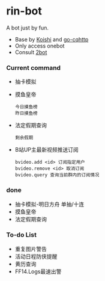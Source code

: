# rin-bot

A bot just by fun.

+ Base by [Koishi](https://koishi.chat/) and [go-cqhttp](https://github.com/Mrs4s/go-cqhttp)
+ Only access onebot
+ Consult [2bot](https://github.com/idlist/2bot-v4)


### Current command
+ 抽卡模拟

+ 摸鱼皇帝
    ```
    今日摸鱼榜
    昨日摸鱼榜
    ```

+ 法定假期查询
    ```
    剩余假期
    ```

+ B站UP主最新视频推送订阅
    ```
    bvideo.add <id> 订阅指定用户
    bvideo.remove <id> 取消订阅
    bvideo.query 查询当前群内的订阅情况
    ```


### done
+ 抽卡模拟-明日方舟 单抽/十连
+ 摸鱼皇帝
+ 法定假期查询

### To-do List
+ 重复图片警告
+ 活动日程防侠提醒
+ 黄历查询
+ FF14.Logs最速出警



